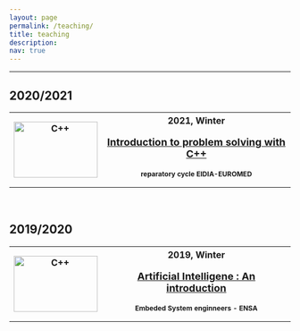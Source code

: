```yaml
---
layout: page
permalink: /teaching/
title: teaching
description: 
nav: true
---
```


------------
## 2020/2021
<div id="rcorners">
<table>
<th>
 <img src="{{ site.baserul}} {{ site.url }}/assets/img/c++_course_img.png" alt="C++" width="150" height="100"> 
</th>
<th> <b>2021, Winter</b><br>
<p style="font-size:18px">
    <a href='{{ baseurl }}/C221/'>
Introduction to problem solving with C++
    </a> 
</p>
<p style="font-size:12px">reparatory cycle EIDIA-EUROMED</p>
</th>
</table>
</div>
<br>


## 2019/2020
<div id="rcorners">
<table>
<th>
 <img src="{{ site.baserul}} {{ site.url }}/assets/img/course_ai_ensa.jpg" alt="C++" width="150" height="100"> 
</th>
<th> <b>2019, Winter</b><br>
<p style="font-size:18px">
    <a href='{{ baseurl }}/courseai/'>
Artificial Intelligene : An introduction
    </a> 
</p>
<p style="font-size:12px">Embeded System enginneers - ENSA </p>
</th>
</table>
</div>
<br>






